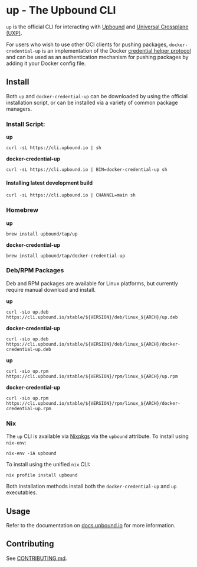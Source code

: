 # up - The Upbound CLI

`up` is the official CLI for interacting with [Upbound] and [Universal Crossplane (UXP)]. 

For users who wish to use other OCI clients for pushing packages,
`docker-credential-up` is an implementation of the Docker [credential helper
protocol] and can be used as an authentication mechanism for pushing packages by
adding it your Docker config file.

## Install

Both `up` and `docker-credential-up` can be downloaded by using the official
installation script, or can be installed via a variety of common package
managers.

### Install Script:

**up**
```
curl -sL https://cli.upbound.io | sh
```

**docker-credential-up**
```
curl -sL https://cli.upbound.io | BIN=docker-credential-up sh
```

#### Installing latest development build
```
curl -sL https://cli.upbound.io | CHANNEL=main sh
```

### Homebrew

**up**
```
brew install upbound/tap/up
```

**docker-credential-up**
```
brew install upbound/tap/docker-credential-up
```

### Deb/RPM Packages

Deb and RPM packages are available for Linux platforms, but currently require
manual download and install.

**up**
```
curl -sLo up.deb https://cli.upbound.io/stable/${VERSION}/deb/linux_${ARCH}/up.deb
```

**docker-credential-up**
```
curl -sLo up.deb https://cli.upbound.io/stable/${VERSION}/deb/linux_${ARCH}/docker-credential-up.deb
```

**up**
```
curl -sLo up.rpm https://cli.upbound.io/stable/${VERSION}/rpm/linux_${ARCH}/up.rpm
```

**docker-credential-up**
```
curl -sLo up.rpm https://cli.upbound.io/stable/${VERSION}/rpm/linux_${ARCH}/docker-credential-up.rpm
```

### Nix

The `up` CLI is available via [Nixpkgs] via the `upbound` attribute. To install using
`nix-env`:

```
nix-env -iA upbound
```

To install using the unified `nix` CLI:

```
nix profile install upbound
```

Both installation methods install both the `docker-credential-up` and `up` executables.

## Usage

Refer to the documentation on [docs.upbound.io] for more information.

## Contributing

See [CONTRIBUTING.md](CONTRIBUTING.md).

<!-- Named Links -->
[Upbound]: https://console.upbound.io/
[Universal Crossplane (UXP)]: https://github.com/upbound/universal-crossplane
[UXP]: https://github.com/upbound/universal-crossplane
[credential helper protocol]: https://github.com/docker/docker-credential-helpers
[nixpkgs]: https://github.com/NixOS/nixpkgs
[docs.upbound.io]: https://docs.upbound.io/reference/cli/
